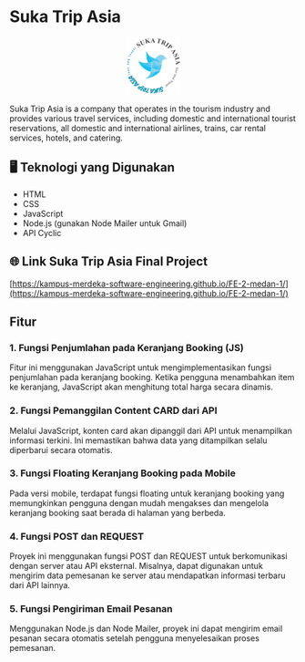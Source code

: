 # Suka Trip Asia
<div align="center">
  <img src="https://github.com/Kampus-Merdeka-Software-Engineering/FE-2-medan-1/raw/main/assets/images/favicon.png" alt="Suka Trip Asia" width="100" height="100">
</div>

Suka Trip Asia is a company that operates in the tourism industry and provides various travel services, including domestic and international tourist reservations, all domestic and international airlines, trains, car rental services, hotels, and catering.

## 🖥 Teknologi yang Digunakan
- HTML
- CSS
- JavaScript
- Node.js (gunakan Node Mailer untuk Gmail)
- API Cyclic

## 🌐 Link Suka Trip Asia Final Project
[https://kampus-merdeka-software-engineering.github.io/FE-2-medan-1/](https://kampus-merdeka-software-engineering.github.io/FE-2-medan-1/)

## Fitur

### 1. Fungsi Penjumlahan pada Keranjang Booking (JS)
Fitur ini menggunakan JavaScript untuk mengimplementasikan fungsi penjumlahan pada keranjang booking. Ketika pengguna menambahkan item ke keranjang, JavaScript akan menghitung total harga secara dinamis.

### 2. Fungsi Pemanggilan Content CARD dari API
Melalui JavaScript, konten card akan dipanggil dari API untuk menampilkan informasi terkini. Ini memastikan bahwa data yang ditampilkan selalu diperbarui secara otomatis.

### 3. Fungsi Floating Keranjang Booking pada Mobile
Pada versi mobile, terdapat fungsi floating untuk keranjang booking yang memungkinkan pengguna dengan mudah mengakses dan mengelola keranjang booking saat berada di halaman yang berbeda.

### 4. Fungsi POST dan REQUEST
Proyek ini menggunakan fungsi POST dan REQUEST untuk berkomunikasi dengan server atau API eksternal. Misalnya, dapat digunakan untuk mengirim data pemesanan ke server atau mendapatkan informasi terbaru dari API lainnya.

### 5. Fungsi Pengiriman Email Pesanan
Menggunakan Node.js dan Node Mailer, proyek ini dapat mengirim email pesanan secara otomatis setelah pengguna menyelesaikan proses pemesanan.
